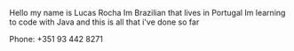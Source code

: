 Hello my name is Lucas Rocha
Im Brazilian that lives in Portugal
Im learning to code with Java and this is all that i've done so far

Phone: +351 93 442 8271
